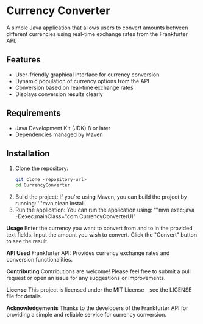 # Currency Converter

A simple Java application that allows users to convert amounts between different currencies using real-time exchange rates from the Frankfurter API.

## Features
- User-friendly graphical interface for currency conversion
- Dynamic population of currency options from the API
- Conversion based on real-time exchange rates
- Displays conversion results clearly

## Requirements
- Java Development Kit (JDK) 8 or later
- Dependencies managed by Maven

## Installation
1. Clone the repository:
   ```bash
   git clone <repository-url>
   cd CurrencyConverter
2. Build the project: If you're using Maven, you can build the project by running:
   '''mvn clean install
3. Run the application: You can run the application using:
'''mvn exec:java -Dexec.mainClass="com.CurrencyConverterUI"

**Usage**
Enter the currency you want to convert from and to in the provided text fields.
Input the amount you wish to convert.
Click the "Convert" button to see the result.

**API Used**
Frankfurter API: Provides currency exchange rates and conversion functionalities.

**Contributing**
Contributions are welcome! Please feel free to submit a pull request or open an issue for any suggestions or improvements.

**License**
This project is licensed under the MIT License - see the LICENSE file for details.

**Acknowledgements**
Thanks to the developers of the Frankfurter API for providing a simple and reliable service for currency conversion.

